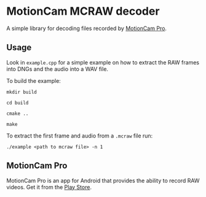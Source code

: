 # MotionCam MCRAW decoder

A simple library for decoding files recorded by [MotionCam Pro](https://www.motioncamapp.com/).

## Usage

Look in `example.cpp` for a simple example on how to extract the RAW frames into DNGs and the audio into a WAV file.

To build the example:

```
mkdir build

cd build

cmake ..

make
```

To extract the first frame and audio from a `.mcraw` file run:

`./example <path to mcraw file> -n 1`


## MotionCam Pro

MotionCam Pro is an app for Android that provides the ability to record RAW videos. Get it from the [Play Store](https://play.google.com/store/apps/details?id=com.motioncam.pro&hl=en&gl=US).